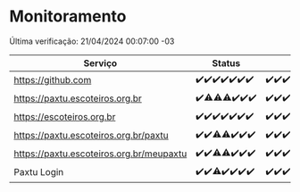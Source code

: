 # Monitoramento

Última verificação: 21/04/2024 00:07:00 -03

|Serviço|Status|Últimas 24h|
|---|---|---|
|https://github.com|<span title="2024-04-14: OK=10">✔️</span><span title="2024-04-15: OK=21">✔️</span><span title="2024-04-16: OK=24">✔️</span><span title="2024-04-17: OK=24">✔️</span><span title="2024-04-18: OK=24">✔️</span><span title="2024-04-19: OK=24">✔️</span><span title="2024-04-20: OK=3">✔️</span>|<span title="20/04/2024 00:07:00 -03 : 200">✔️</span><span title="20/04/2024 01:08:00 -03 : 200">✔️</span><span title="20/04/2024 02:06:00 -03 : 200">✔️</span><span title="20/04/2024 03:07:00 -03 : 200">✔️</span><span title="20/04/2024 04:04:00 -03 : 200">✔️</span><span title="20/04/2024 05:07:00 -03 : 200">✔️</span><span title="20/04/2024 06:04:00 -03 : 200">✔️</span><span title="20/04/2024 07:05:00 -03 : 200">✔️</span><span title="20/04/2024 08:02:00 -03 : 200">✔️</span><span title="20/04/2024 09:10:00 -03 : 200">✔️</span><span title="20/04/2024 10:06:00 -03 : 200">✔️</span><span title="20/04/2024 11:03:00 -03 : 200">✔️</span><span title="20/04/2024 12:04:00 -03 : 200">✔️</span><span title="20/04/2024 13:06:00 -03 : 200">✔️</span><span title="20/04/2024 14:03:00 -03 : 200">✔️</span><span title="20/04/2024 15:09:00 -03 : 200">✔️</span><span title="20/04/2024 16:04:00 -03 : 200">✔️</span><span title="20/04/2024 17:06:00 -03 : 200">✔️</span><span title="20/04/2024 18:03:00 -03 : 200">✔️</span><span title="20/04/2024 19:06:00 -03 : 200">✔️</span><span title="20/04/2024 20:04:00 -03 : 200">✔️</span><span title="20/04/2024 21:33:00 -03 : 200">✔️</span><span title="20/04/2024 22:46:00 -03 : 200">✔️</span><span title="20/04/2024 23:19:00 -03 : 200">✔️</span><span title="21/04/2024 00:07:00 -03 : 200">✔️</span>|
|https://paxtu.escoteiros.org.br|<span title="2024-04-14: OK=10">✔️</span><span title="2024-04-15: OK=20, Falhas=1">⚠️</span><span title="2024-04-16: OK=23, Falhas=1">⚠️</span><span title="2024-04-17: OK=22, Falhas=2">⚠️</span><span title="2024-04-18: OK=24">✔️</span><span title="2024-04-19: OK=24">✔️</span><span title="2024-04-20: OK=3">✔️</span>|<span title="20/04/2024 00:07:00 -03 : 200">✔️</span><span title="20/04/2024 01:08:00 -03 : 200">✔️</span><span title="20/04/2024 02:06:00 -03 : 200">✔️</span><span title="20/04/2024 03:07:00 -03 : 200">✔️</span><span title="20/04/2024 04:04:00 -03 : 200">✔️</span><span title="20/04/2024 05:07:00 -03 : 200">✔️</span><span title="20/04/2024 06:04:00 -03 : 200">✔️</span><span title="20/04/2024 07:05:00 -03 : 200">✔️</span><span title="20/04/2024 08:02:00 -03 : 200">✔️</span><span title="20/04/2024 09:10:00 -03 : 200">✔️</span><span title="20/04/2024 10:06:00 -03 : 200">✔️</span><span title="20/04/2024 11:03:00 -03 : 200">✔️</span><span title="20/04/2024 12:04:00 -03 : 200">✔️</span><span title="20/04/2024 13:06:00 -03 : 200">✔️</span><span title="20/04/2024 14:03:00 -03 : 200">✔️</span><span title="20/04/2024 15:09:00 -03 : 200">✔️</span><span title="20/04/2024 16:04:00 -03 : 200">✔️</span><span title="20/04/2024 17:06:00 -03 : 200">✔️</span><span title="20/04/2024 18:03:00 -03 : 200">✔️</span><span title="20/04/2024 19:06:00 -03 : 200">✔️</span><span title="20/04/2024 20:04:00 -03 : 200">✔️</span><span title="20/04/2024 21:33:00 -03 : 200">✔️</span><span title="20/04/2024 22:46:00 -03 : 200">✔️</span><span title="20/04/2024 23:19:00 -03 : 200">✔️</span><span title="21/04/2024 00:07:00 -03 : 200">✔️</span>|
|https://escoteiros.org.br|<span title="2024-04-14: OK=10">✔️</span><span title="2024-04-15: OK=21">✔️</span><span title="2024-04-16: OK=24">✔️</span><span title="2024-04-17: OK=24">✔️</span><span title="2024-04-18: OK=24">✔️</span><span title="2024-04-19: OK=24">✔️</span><span title="2024-04-20: OK=3">✔️</span>|<span title="20/04/2024 00:07:00 -03 : 200">✔️</span><span title="20/04/2024 01:08:00 -03 : 200">✔️</span><span title="20/04/2024 02:06:00 -03 : 200">✔️</span><span title="20/04/2024 03:07:00 -03 : 200">✔️</span><span title="20/04/2024 04:04:00 -03 : 200">✔️</span><span title="20/04/2024 05:07:00 -03 : 200">✔️</span><span title="20/04/2024 06:04:00 -03 : 200">✔️</span><span title="20/04/2024 07:05:00 -03 : 200">✔️</span><span title="20/04/2024 08:02:00 -03 : 200">✔️</span><span title="20/04/2024 09:10:00 -03 : 200">✔️</span><span title="20/04/2024 10:06:00 -03 : 200">✔️</span><span title="20/04/2024 11:03:00 -03 : 200">✔️</span><span title="20/04/2024 12:04:00 -03 : 200">✔️</span><span title="20/04/2024 13:06:00 -03 : 200">✔️</span><span title="20/04/2024 14:03:00 -03 : 200">✔️</span><span title="20/04/2024 15:09:00 -03 : 200">✔️</span><span title="20/04/2024 16:04:00 -03 : 200">✔️</span><span title="20/04/2024 17:06:00 -03 : 200">✔️</span><span title="20/04/2024 18:03:00 -03 : 200">✔️</span><span title="20/04/2024 19:06:00 -03 : 200">✔️</span><span title="20/04/2024 20:04:00 -03 : 200">✔️</span><span title="20/04/2024 21:33:00 -03 : 200">✔️</span><span title="20/04/2024 22:46:00 -03 : 200">✔️</span><span title="20/04/2024 23:19:00 -03 : 200">✔️</span><span title="21/04/2024 00:07:00 -03 : 200">✔️</span>|
|https://paxtu.escoteiros.org.br/paxtu|<span title="2024-04-14: OK=10">✔️</span><span title="2024-04-15: OK=21">✔️</span><span title="2024-04-16: OK=23, Falhas=1">⚠️</span><span title="2024-04-17: OK=23, Falhas=1">⚠️</span><span title="2024-04-18: OK=24">✔️</span><span title="2024-04-19: OK=24">✔️</span><span title="2024-04-20: OK=3">✔️</span>|<span title="20/04/2024 00:07:00 -03 : 200">✔️</span><span title="20/04/2024 01:08:00 -03 : 200">✔️</span><span title="20/04/2024 02:06:00 -03 : 200">✔️</span><span title="20/04/2024 03:07:00 -03 : 200">✔️</span><span title="20/04/2024 04:04:00 -03 : 200">✔️</span><span title="20/04/2024 05:07:00 -03 : 200">✔️</span><span title="20/04/2024 06:04:00 -03 : 200">✔️</span><span title="20/04/2024 07:05:00 -03 : 200">✔️</span><span title="20/04/2024 08:02:00 -03 : 200">✔️</span><span title="20/04/2024 09:10:00 -03 : 200">✔️</span><span title="20/04/2024 10:06:00 -03 : 200">✔️</span><span title="20/04/2024 11:03:00 -03 : 200">✔️</span><span title="20/04/2024 12:04:00 -03 : 200">✔️</span><span title="20/04/2024 13:07:00 -03 : 200">✔️</span><span title="20/04/2024 14:03:00 -03 : 200">✔️</span><span title="20/04/2024 15:09:00 -03 : 200">✔️</span><span title="20/04/2024 16:04:00 -03 : 200">✔️</span><span title="20/04/2024 17:06:00 -03 : 200">✔️</span><span title="20/04/2024 18:03:00 -03 : 200">✔️</span><span title="20/04/2024 19:06:00 -03 : 200">✔️</span><span title="20/04/2024 20:04:00 -03 : 200">✔️</span><span title="20/04/2024 21:33:00 -03 : 200">✔️</span><span title="20/04/2024 22:46:00 -03 : 200">✔️</span><span title="20/04/2024 23:19:00 -03 : 200">✔️</span><span title="21/04/2024 00:07:00 -03 : 200">✔️</span>|
|https://paxtu.escoteiros.org.br/meupaxtu|<span title="2024-04-14: OK=10">✔️</span><span title="2024-04-15: OK=21">✔️</span><span title="2024-04-16: OK=23, Falhas=1">⚠️</span><span title="2024-04-17: OK=23, Falhas=1">⚠️</span><span title="2024-04-18: OK=24">✔️</span><span title="2024-04-19: OK=24">✔️</span><span title="2024-04-20: OK=3">✔️</span>|<span title="20/04/2024 00:07:00 -03 : 200">✔️</span><span title="20/04/2024 01:08:00 -03 : 200">✔️</span><span title="20/04/2024 02:06:00 -03 : 200">✔️</span><span title="20/04/2024 03:07:00 -03 : 200">✔️</span><span title="20/04/2024 04:04:00 -03 : 200">✔️</span><span title="20/04/2024 05:07:00 -03 : 200">✔️</span><span title="20/04/2024 06:04:00 -03 : 200">✔️</span><span title="20/04/2024 07:05:00 -03 : 200">✔️</span><span title="20/04/2024 08:02:00 -03 : 200">✔️</span><span title="20/04/2024 09:10:00 -03 : 200">✔️</span><span title="20/04/2024 10:06:00 -03 : 200">✔️</span><span title="20/04/2024 11:03:00 -03 : 200">✔️</span><span title="20/04/2024 12:04:00 -03 : 200">✔️</span><span title="20/04/2024 13:07:00 -03 : 200">✔️</span><span title="20/04/2024 14:03:00 -03 : 200">✔️</span><span title="20/04/2024 15:09:00 -03 : 200">✔️</span><span title="20/04/2024 16:04:00 -03 : 200">✔️</span><span title="20/04/2024 17:06:00 -03 : 200">✔️</span><span title="20/04/2024 18:03:00 -03 : 200">✔️</span><span title="20/04/2024 19:06:00 -03 : 200">✔️</span><span title="20/04/2024 20:04:00 -03 : 200">✔️</span><span title="20/04/2024 21:33:00 -03 : 200">✔️</span><span title="20/04/2024 22:46:00 -03 : 200">✔️</span><span title="20/04/2024 23:19:00 -03 : 200">✔️</span><span title="21/04/2024 00:07:00 -03 : 200">✔️</span>|
|Paxtu Login|<span title="2024-04-14: OK=10">✔️</span><span title="2024-04-15: OK=21">✔️</span><span title="2024-04-16: OK=23, Falhas=1">⚠️</span><span title="2024-04-17: OK=24">✔️</span><span title="2024-04-18: OK=24">✔️</span><span title="2024-04-19: OK=24">✔️</span><span title="2024-04-20: OK=3">✔️</span>|<span title="20/04/2024 00:07:00 -03 : 200">✔️</span><span title="20/04/2024 01:08:00 -03 : 200">✔️</span><span title="20/04/2024 02:06:00 -03 : 200">✔️</span><span title="20/04/2024 03:07:00 -03 : 200">✔️</span><span title="20/04/2024 04:04:00 -03 : 200">✔️</span><span title="20/04/2024 05:07:00 -03 : 200">✔️</span><span title="20/04/2024 06:04:00 -03 : 200">✔️</span><span title="20/04/2024 07:05:00 -03 : 200">✔️</span><span title="20/04/2024 08:02:00 -03 : 200">✔️</span><span title="20/04/2024 09:10:00 -03 : 200">✔️</span><span title="20/04/2024 10:06:00 -03 : 200">✔️</span><span title="20/04/2024 11:03:00 -03 : 200">✔️</span><span title="20/04/2024 12:04:00 -03 : 200">✔️</span><span title="20/04/2024 13:07:00 -03 : 200">✔️</span><span title="20/04/2024 14:03:00 -03 : 200">✔️</span><span title="20/04/2024 15:09:00 -03 : 200">✔️</span><span title="20/04/2024 16:04:00 -03 : 200">✔️</span><span title="20/04/2024 17:06:00 -03 : 200">✔️</span><span title="20/04/2024 18:03:00 -03 : 200">✔️</span><span title="20/04/2024 19:06:00 -03 : 200">✔️</span><span title="20/04/2024 20:04:00 -03 : 200">✔️</span><span title="20/04/2024 21:33:00 -03 : 200">✔️</span><span title="20/04/2024 22:46:00 -03 : 200">✔️</span><span title="20/04/2024 23:19:00 -03 : 200">✔️</span><span title="21/04/2024 00:07:00 -03 : 200">✔️</span>|
